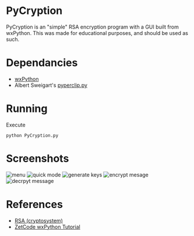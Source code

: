 PyCryption
==========
PyCryption is an "simple" RSA encryption program
with a GUI built from wxPython. This was made for educational purposes, and should be used as such.

# Dependancies
- [wxPython](http://www.wxpython.org/)
- Albert Sweigart's [pyperclip.py](https://pypi.python.org/pypi/pyperclip/)

# Running
Execute
    
    python PyCryption.py

# Screenshots
![menu](https://raw.githubusercontent.com/daschwa/pycryption/master/screenshots/menu.png)
![quick mode](https://raw.githubusercontent.com/daschwa/pycryption/master/screenshots/quick.png)
![generate keys](https://raw.githubusercontent.com/daschwa/pycryption/master/screenshots/get.png)
![encrypt mesage](https://raw.githubusercontent.com/daschwa/pycryption/master/screenshots/en.png)
![decrpyt message](https://raw.githubusercontent.com/daschwa/pycryption/master/screenshots/de.png)

# References
- [RSA (cryptosystem)](http://en.wikipedia.org/wiki/RSA_\(cryptosystem\)#A_worked_example)
- [ZetCode wxPython Tutorial](http://zetcode.com/wxpython/)